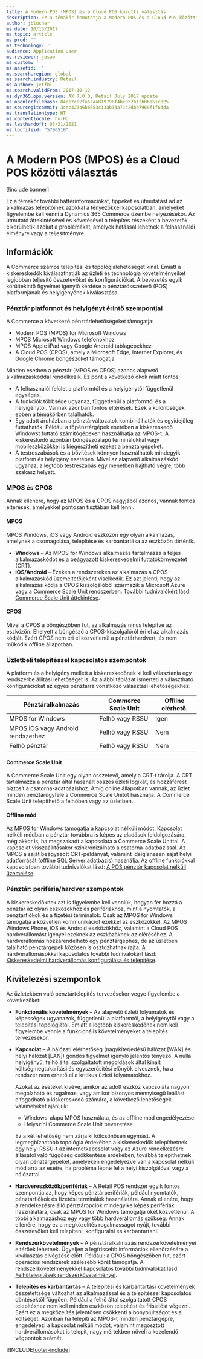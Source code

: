 ```yaml
---
title: A Modern POS (MPOS) és a Cloud POS közötti választás
description: Ez a témakör bemutatja a Modern POS és a Cloud POS közötti alapvető eltéréseket. Emellett azokat a különböző tényezőket is ismerteti, amelyeket a Dynamics 365 Commerce megoldást telepítő kiskereskedőknek figyelembe kell venniük, hogy a legjobban választhassák meg a követelményeket.
author: jblucher
ms.date: 10/13/2017
ms.topic: article
ms.prod: ''
ms.technology: ''
audience: Application User
ms.reviewer: josaw
ms.custom: ''
ms.assetid: ''
ms.search.region: global
ms.search.industry: Retail
ms.author: jeffbl
ms.search.validFrom: 2017-10-12
ms.dyn365.ops.version: AX 7.0.0, Retail July 2017 update
ms.openlocfilehash: 84ee7c82fa6aaa819798f4bc052b12b06a51c025
ms.sourcegitcommit: 3cdc42346bb653c13ab33a7142dbb7969f1f6dda
ms.translationtype: HT
ms.contentlocale: hu-HU
ms.lasthandoff: 03/31/2021
ms.locfileid: "5796510"
---
```

# <a name="choose-between-modern-pos-mpos-and-cloud-pos"></a>A Modern POS (MPOS) és a Cloud POS közötti választás

[!include [banner](includes/banner.md)]

Ez a témakör további háttérinformációkat, tippeket és útmutatást ad az alkalmazás telepítőinek azokkal a tényezőkkel kapcsolatban, amelyeket figyelembe kell venni a Dynamics 365 Commerce üzembe helyezésekor. Az útmutató áttekintésével és követésével a telepítés részeként a bevezetők elkerülhetik azokat a problémákat, amelyek hatással lehetnek a felhasználói élményre vagy a teljesítményre.

## <a name="insights"></a>Információk

A Commerce számos telepítési és topológialehetőséget kínál. Emiatt a kiskereskedők kiválaszthatják az üzleti és technológia követelményeiket legjobban teljesítő összetevőket és konfigurációkat. A bevezetés egyik körültekintő figyelmet igénylő kérdése a pénztárösszetevő (POS) platformjának és helyigényének kiválasztása.

### <a name="pos-platform-and-form-factor-considerations"></a>Pénztár platformot és helyigényt érintő szempontjai

A Commerce a következő pénztárlehetőségeket támogatja:

- Modern POS (MPOS) for Microsoft Windows
- MPOS Microsoft Windows telefonokhoz
- MPOS Apple iPad vagy Google Android táblagépekhez
- A Cloud POS (CPOS), amely a Microsoft Edge, Internet Explorer, és Google Chrome böngészőket támogatja

Minden esetben a pénztár (MPOS és CPOS) azonos alapvető alkalmazáskóddal rendelkezik. Ez pont a következő okok miatt fontos:

- A felhasználói felület a platformtól és a helyigénytől függetlenül egységes.
- A funkciók többsége ugyanaz, függetlenül a platformtól és a helyigénytől. Vannak azonban fontos eltérések. Ezek a különbségek ebben a témakörben találhatók.
- Egy adott áruházban a pénztárváltozatok kombinálhatók és egyidejűleg futtathatók. Például a főpénztárgépek esetében a kiskereskedő Windowst futtató számítógépeken használhatja az MPOS-t. A kiskereskedő azonban böngészőalapú terminálokkal vagy mobileszközökkel is kiegészítheti ezeket a pénztárgépeket.
- A testreszabások és a bővítések könnyen használhatók mindegyik platform és helyigény esetében. Mivel az alapvető alkalmazáskód ugyanaz, a legtöbb testreszabás egy menetben hajtható végre, több szakasz helyett.

### <a name="mpos-vs-cpos"></a>MPOS és CPOS

Annak ellenére, hogy az MPOS és a CPOS nagyjából azonos, vannak fontos eltérések, amelyekkel pontosan tisztában kell lenni.

#### <a name="mpos"></a>MPOS

MPOS Windows, iOS vagy Android eszközön egy olyan alkalmazás, amelynek a csomagolása, telepítése és karbantartása az eszközön történik.

- **Windows** – Az MPOS for Windows alkalmazás tartalmazza a teljes alkalmazáskódot és a beágyazott kiskereskedelmi futtatókörnyezetet (CRT). 
- **iOS/Android** – Ezeken a rendszereken az alkalmazás a CPOS-alkalmazáskód üzemeltetőjeként viselkedik. Ez azt jelenti, hogy az alkalmazás kódja a CPOS kiszolgálóból származik a Microsoft Azure vagy a Commerce Scale Unit rendszerben. További tudnivalókért lásd: [Commerce Scale Unit áttekintése](https://docs.microsoft.com/dynamics365/unified-operations/retail/dev-itpro/retail-store-system-begin).

#### <a name="cpos"></a>CPOS

Mivel a CPOS a böngészőben fut, az alkalmazás nincs telepítve az eszközön. Ehelyett a böngésző a CPOS-kiszolgálóról éri el az alkalmazás kódját. Ezért CPOS nem éri el közvetlenül a pénztárhardvert, és nem működik offline állapotban.

### <a name="store-deployment-considerations"></a>Üzletbeli telepítéssel kapcsolatos szempontok

A platform és a helyigény mellett a kiskereskedőnek ki kell választania egy rendszerbe állítási lehetőséget is. Az alábbi táblázat ismerteti a választható konfigurációkat az egyes pénztárra vonatkozó választási lehetőségekhez.

| Pénztáralkalmazás         | Commerce Scale Unit | Offline elérhető. |
|-------------------------|---------------|-------------------|
| MPOS for Windows        | Felhő vagy RSSU | Igen               |
| MPOS iOS vagy Android rendszerhez | Felhő vagy RSSU | Nem                |
| Felhő pénztár               | Felhő vagy RSSU | Nem                |

#### <a name="commerce-scale-unit"></a>Commerce Scale Unit

A Commerce Scale Unit egy olyan összetevő, amely a CRT-t tárolja. A CRT tartalmazza a pénztár által használt összes üzleti logikát, és hozzáférést biztosít a csatorna-adatbázishoz. Amíg online állapotban vannak, az üzlet minden pénztárügyfele a Commerce Scale Unitot használja. A Commerce Scale Unit telepíthető a felhőben vagy az üzletben.

#### <a name="offline-mode"></a>Offline mód

Az MPOS for Windows támogatja a kapcsolat nélküli módot. Kapcsolat nélküli módban a pénztár továbbra is képes az eladások feldolgozására, még akkor is, ha megszakadt a kapcsolata a Commerce Scale Unittal. A kapcsolat visszaállításakor szinkronizálható a csatorna-adatbázissal. Az MPOS a saját beágyazott CRT-példányát, valamint ideiglenesen saját helyi adatforrását (offline SQL Server adatbázis) használja. Az offline funkciókkal kapcsolatban további tudnivalókat lásd: [A POS pénztár kapcsolat nélküli üzemelése](https://docs.microsoft.com/dynamics365/unified-operations/retail/pos-offline-functionality).

### <a name="pos-peripheralhardware-considerations"></a>Pénztár: periféria/hardver szempontok

A kiskereskedőknek azt is figyelembe kell venniük, hogyan fér hozzá a pénztár az olyan eszközökhöz és perifériákhoz, mint a nyomtatók, a pénztárfiókok és a fizetési terminálok. Csak az MPOS for Windows támogatja a közvetlen kommunikációt ezekkel az eszközökkel. Az MPOS Windows Phone, iOS és Android eszközökhöz, valamint a Cloud POS hardverállomást igényel ezeknek az eszközöknek az eléréséhez. A hardverállomás hozzárendelhető egy pénztárgéphez, de az üzletben található pénztárgépek közösen is osztozhatnak rajta. A hardverállomásokkal kapcsolatos további tudnivalókért lásd: [Kiskereskedelmi hardverállomás konfigurálása és telepítése](https://docs.microsoft.com/dynamics365/unified-operations/retail/retail-hardware-station-configuration-installation).

## <a name="implementation-considerations"></a>Kivitelezési szempontok

Az üzletekben való pénztártelepítés tervezésekor vegye figyelembe a következőket:

- **Funkcionális követelmények** – Az alapvető üzleti folyamatok és képességek ugyanazok, függetlenül a platformtól, a helyigénytől vagy a telepítési topológiától. Emiatt a legtöbb kiskereskedőnek nem kell figyelembe vennie a funkcionális követelményeket a telepítés tervezésekor.
- **Kapcsolat** – A hálózati elérhetőség (nagykiterjedésű hálózat \[WAN\] és helyi hálózat \[LAN\]) gondos figyelmet igénylő jelentős tényező. A nulla helyigényű, felhő által szolgáltatott megoldások által kínált költségmegtakarítási és egyszerűsítési előnyök elvesznek, ha a rendszer nem érhető el a kritikus üzleti folyamatokhoz.

    Azokat az eseteket kivéve, amikor az adott eszköz kapcsolata nagyon megbízható és rugalmas, vagy amikor bizonyos mennyiségű leállást elfogadható a kiskereskedő számára, a következő lehetőségek valamelyikét ajánljuk:

    - Windows-alapú MPOS használata, és az offline mód engedélyezése.
    - Helyszíni Commerce Scale Unit bevezetése.

    Ez a két lehetőség nem zárja ki kölcsönösen egymást. A legmegbízhatóbb topológia érdekében a kiskereskedők telepíthetnek egy helyi RSSU-t az internetkapcsolat vagy az Azure rendelkezésre állásától való függőség csökkentése érdekében, továbbá telepíthetnek olyan pénztárgépeket, amelyeken engedélyezve van a kapcsolat nélküli mód arra az esetre, ha probléma lépne fel a helyi kiszolgálóval vagy a hálózattal.

- **Hardvereszközök/perifériák** – A Retail POS rendszer egyik fontos szempontja az, hogy képes pénztárperifériák, például nyomtatók, pénztárfiókok és fizetési terminálok használatára. Annak ellenére, hogy a rendelkezésre álló pénztáropciók mindegyike képes perifériák használatára, csak az MPOS for Windows támogatja őket közvetlenül. A többi alkalmazáshoz egy vagy több hardverállomás szükség. Annak ellenére, hogy ez a megközelítés rugalmasságot nyújt, további összetevőket kell telepíteni, konfigurálni és karbantartani.
- **Rendszerkövetelmények** – A pénztáralkalmazás rendszerkövetelményei eltérőek lehetnek. Ügyeljen a legfrissebb információk ellenőrzésére a kiválasztás elvégzése előtt. Például: a CPOS böngészőben fut, ezért operációs rendszerek szélesebb körét támogatja. A rendszerkövetelményekkel kapcsolatos további tudnivalókat lásd: [Felhőtelepítések rendszerkövetelményei](https://docs.microsoft.com/dynamics365/unified-operations/fin-and-ops/get-started/system-requirements).
- **Telepítés és karbantartás** – A telepítési és karbantartási követelmények összetettsége változhat az alkalmazással és a telepítéssel kapcsolatos döntésektől függően. Például a felhő által szolgáltatott CPOS telepítéshez nem kell minden eszközön telepítést és frissítést végezni. Ezért ez a megközelítés jelentősen csökkenti a bonyolultságot és a költséget. Azonban ha telepíti az MPOS-t minden pénztárgépre, engedélyezi a kapcsolat nélküli módot, valamint megosztott hardverállomásokat is telepít, nagy mértékben növeli a kezelendő végpontok számát.


[!INCLUDE[footer-include](../includes/footer-banner.md)]